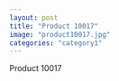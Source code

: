 ```yaml
---
layout: post
title: "Product 10017"
image: "product10017.jpg"
categories: "category1"
---
```

Product 10017
